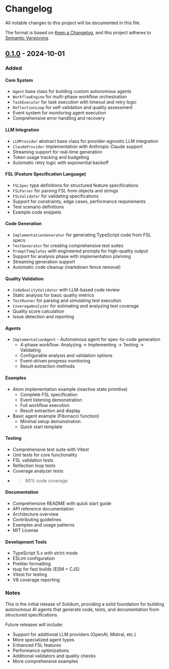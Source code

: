 # Changelog

All notable changes to this project will be documented in this file.

The format is based on [Keep a Changelog](https://keepachangelog.com/en/1.0.0/),
and this project adheres to [Semantic Versioning](https://semver.org/spec/v2.0.0.html).

## [0.1.0] - 2024-10-01

### Added

#### Core System

- `Agent` base class for building custom autonomous agents
- `WorkflowEngine` for multi-phase workflow orchestration
- `TaskExecutor` for task execution with timeout and retry logic
- `ReflectionLoop` for self-validation and quality assessment
- Event system for monitoring agent execution
- Comprehensive error handling and recovery

#### LLM Integration

- `LLMProvider` abstract base class for provider-agnostic LLM integration
- `ClaudeProvider` implementation with Anthropic Claude support
- Streaming support for real-time generation
- Token usage tracking and budgeting
- Automatic retry logic with exponential backoff

#### FSL (Feature Specification Language)

- `FSLSpec` type definitions for structured feature specifications
- `FSLParser` for parsing FSL from objects and strings
- `FSLValidator` for validating specifications
- Support for constraints, edge cases, performance requirements
- Test scenario definitions
- Example code snippets

#### Code Generation

- `ImplementationGenerator` for generating TypeScript code from FSL specs
- `TestGenerator` for creating comprehensive test suites
- `PromptTemplates` with engineered prompts for high-quality output
- Support for analysis phase with implementation planning
- Streaming generation support
- Automatic code cleanup (markdown fence removal)

#### Quality Validation

- `CodeQualityValidator` with LLM-based code review
- Static analysis for basic quality metrics
- `TestRunner` for parsing and simulating test execution
- `CoverageAnalyzer` for estimating and analyzing test coverage
- Quality score calculation
- Issue detection and reporting

#### Agents

- `ImplementationAgent` - Autonomous agent for spec-to-code generation
  - 4-phase workflow: Analyzing → Implementing → Testing → Validating
  - Configurable analysis and validation options
  - Event-driven progress monitoring
  - Result extraction methods

#### Examples

- Atom implementation example (reactive state primitive)
  - Complete FSL specification
  - Event listening demonstration
  - Full workflow execution
  - Result extraction and display
- Basic agent example (Fibonacci function)
  - Minimal setup demonstration
  - Quick start template

#### Testing

- Comprehensive test suite with Vitest
- Unit tests for core functionality
- FSL validation tests
- Reflection loop tests
- Coverage analyzer tests
- > 80% code coverage

#### Documentation

- Comprehensive README with quick start guide
- API reference documentation
- Architecture overview
- Contributing guidelines
- Examples and usage patterns
- MIT License

#### Development Tools

- TypeScript 5.x with strict mode
- ESLint configuration
- Prettier formatting
- tsup for fast builds (ESM + CJS)
- Vitest for testing
- V8 coverage reporting

### Notes

This is the initial release of Solidum, providing a solid foundation for building
autonomous AI agents that generate code, tests, and documentation from structured
specifications.

Future releases will include:

- Support for additional LLM providers (OpenAI, Mistral, etc.)
- More specialized agent types
- Enhanced FSL features
- Performance optimizations
- Additional validators and quality checks
- More comprehensive examples

[0.1.0]: https://github.com/solidum/solidum/releases/tag/v0.1.0
